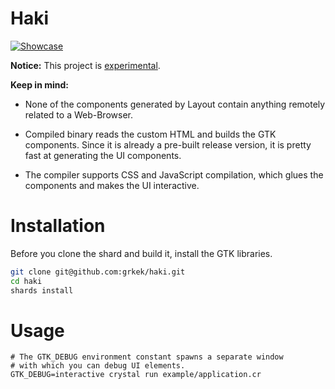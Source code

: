 # Haki

[![Showcase](https://i.ibb.co/wdGhw8X/Screenshot-2021-06-02-at-20-31-51.png)](https://github.com/grkek/haki)

**Notice:** This project is <ins>experimental</ins>.

**Keep in mind:**
- None of the components generated by Layout contain anything remotely related to a Web-Browser.

- Compiled binary reads the custom HTML and builds the GTK components. Since it is already a pre-built release version, it is pretty fast at generating the UI components.

- The compiler supports CSS and JavaScript compilation, which glues the components and makes the UI interactive.

# Installation

Before you clone the shard and build it, install the GTK libraries.

```bash
git clone git@github.com:grkek/haki.git
cd haki
shards install
```

# Usage

```
# The GTK_DEBUG environment constant spawns a separate window
# with which you can debug UI elements.
GTK_DEBUG=interactive crystal run example/application.cr
```
